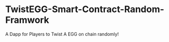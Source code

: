 # TwistEGG-Smart-Contract-Random-Framwork
A Dapp for Players to Twist A EGG on chain randomly!
           
